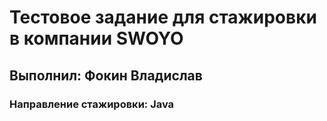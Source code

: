 # Тестовое задание для стажировки в компании SWOYO
## Выполнил: Фокин Владислав
### Направление стажировки: Java

